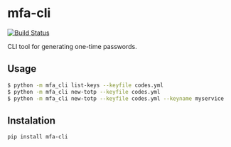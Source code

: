 # mfa-cli

[![Build Status](https://travis-ci.org/thiagoalmeidasa/mfa-cli.svg?branch=master)](https://travis-ci.org/thiagoalmeidasa/mfa-cli)

CLI tool for generating one-time passwords.

## Usage

```bash
$ python -m mfa_cli list-keys --keyfile codes.yml
$ python -m mfa_cli new-totp --keyfile codes.yml
$ python -m mfa_cli new-totp --keyfile codes.yml --keyname myservice
```

## Instalation

```bash
pip install mfa-cli
```
